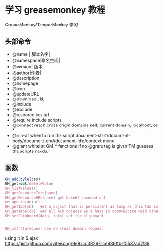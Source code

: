 # 学习 greasemonkey 教程

<!--
ID: c5537cc3-9348-4d81-b11e-b5b19b4c53e3
Status: publish
Date: 2017-05-29T15:23:00
Modified: 2020-05-16T12:09:56
wp_id: 722
-->

GreaseMonkey/TamperMonkey 学习

## 头部命令


* @name | 脚本名字|
* @namespace|命名空间|
* @version| 版本|
* @author|作者|
* @description
* @homepage
* @icon
* @updateURL
* @downloadURL
* @include
* @exclude
* @resource key url
* @require	include scripts
* @connect 	reach cross origin domains	self, current domain, localhost,  or *
* @run-at	when to run the script	document-start/document-body/document-end/document-idle/context-menu
* @grant	whitelist GM_* functions	If no @grant tag is given TM guesses the scripts needs.

## 函数

```js
GM_addStyle(css)
GM_get/set/deleteValue
GM_listValues()
GM_getResourceText(name)
GM_getResourceURL(name)	get base64 encoded urI
GM_openInTab(url)
GM_getTab(cb)	Get a object that is persistent as long as this tab is open.
GM_getTabs(cb)	Get all tab objects as a hash to communicate with other script instances.
GM_setClipboard(data, info)	set the clipboard


GM_xmlhttprequest can do cross domain request

```

using it in $.ajax https://gist.github.com/yifeikong/9e93cc38297cce989ffbef5587ad2f39

